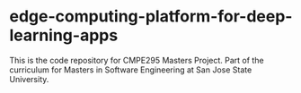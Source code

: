 # edge-computing-platform-for-deep-learning-apps
This is the code repository for CMPE295 Masters Project. Part of the curriculum for Masters in Software Engineering at San Jose State University.
